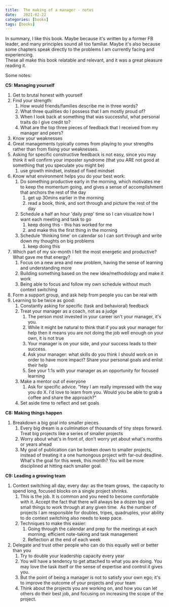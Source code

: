 ```yaml
---
title:  The making of a manager - notes
date:   2021-02-22
categories: [books]
tags: [books]
---
```

In summary, I like this book. Maybe because it's written by a former FB leader, and many principles sound all too familiar. Maybe it's also because some chapters speak directly to the problems I am currently facing and experiencing.  
These all make this book relatable and relevant, and it was a great pleasure reading it.  

Some notes:  

**C5: Managing yourself**
1. Get to brutal honest with yourself 
2. Find your strength:
	1. How would friends/families describe me in three words?
	2. What three qualities do I possess that I am mostly proud of?
	3. When I look back at something that was successful, what personal traits do I give credit to?
	4. What are the top three pieces of feedback that I received from my manager and peers?
3. Know your weaknesses
4. Great managements typically comes from playing to your strengths rather than from fixing your weaknesses. 
5. Asking for specific constructive feedback is not easy, since you may think it will confirm your imposter syndrome (that you ARE not good at something that you speculate you might be)
	1. use growth mindset, instead of fixed mindset 
6. Know what environment helps you do your best work:
	1. Do something productive early in the morning, which motivates me to keep the momentum going, and gives a sense of accomplishment that anchors the rest of the day 
		1. get up 30mins earlier in the morning
		2. read a book, think, and sort through and picture the rest of the day
	2. Schedule a half an hour 'daily prep' time so I can visualize how I want each meeting and task to go
		1. keep doing this - this has worked for me 
		2. and make this the first thing in the morning 
	3. Schedule 'thinking time' on calendar so I can sort through and write down my thoughts on big problems
		1. keep doing this 
7. Which part of my six-month I felt the most energetic and productive? What gave me that energy?  
	1. Focus on a new area and new problem, having the sense of learning and understanding more 
	2. Building something based on the new idea/methodology and make it work
	3. Being able to focus and follow my own schedule without much context switching 
8. Form a support group, and ask help from people you can be real with
9. Learning to be twice as good:
	1. Constantly asking for specific (task and behavioral) feedback
	2.  Treat your manager as a coach, not as a judge 
		1. The person most invested in your career isn't your manager, it's you.
		2. While it might be natural to think that if you ask your manager for help then it means you are not doing the job well enough on your own, it is not true
		3. Your manager is on your side, and your success leads to their success. 
		4. Ask your manager: what skills do you think I should work on in order to have more impact? Share your personal goals and enlist their help 
		5. See your 1:1s with your manager as an opportunity for focused learning 
	3. Make a mentor out of everyone 
		1. Ask for specific advice. "Hey I am really impressed with the way you do X. I'd love to learn from you. Would you be able to grab a coffee and share the approach?"
	4. Set aside time to reflect and set goals 

**C8: Making things happen**
1. Breakdown a big goal into smaller pieces
	1. Every big dream is a culmination of thousands of tiny steps forward. Treat big projects like a series of smaller projects 
	2. Worry about what's in front of, don't worry yet about what's months or years ahead 
	3. My goal of publication can be broken down to smaller projects, instead of treating it a one humongous project with far-out deadline. What's the goal for this week, this month? You will be more disciplined at hitting each smaller goal.

**C9: Leading a growing team**
1. Context switching all day, every day: as the team grows,  the capacity to spend long, focused blocks on a single project shrinks. 
	1. This is the job. It is common and you need to become comfortable with it. Accept the fact that there will always be a dozen big and small things to work through at any given time.  As the number of projects I am responsible for doubles, tripes, quadruples, your ability to do context switching also needs to keep pace. 
	2. Techniques to make this easier:
		1. Going through the calendar and prep for the meetings at each morning; efficient note-taking and task management 
		2. Reflection at the end of each week 
2. Delegate and trust other people who can do this equally well or better than you
	1. Try to double your leadership capacity every year 
	2. You will have a tendency to get attached to what you are doing. You may love the task itself or the sense of expertise and control it gives you.
	3. But the point of being a manager is not to satisfy your own ego; it's to improve the outcome of your projects and your team 
	4. Think about the projects you are working on, and how you can let others do their best job, and focusing on increasing the scope of the project.
